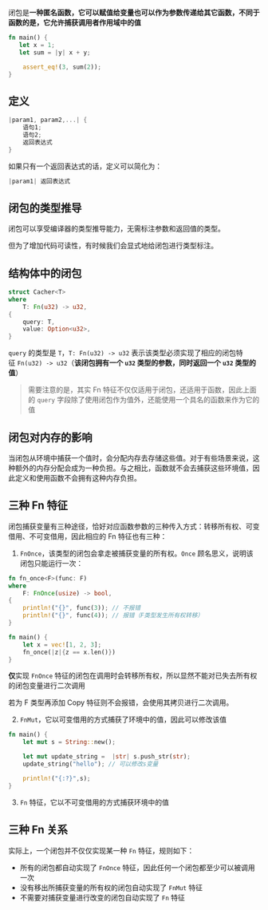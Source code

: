闭包是**一种匿名函数，它可以赋值给变量也可以作为参数传递给其它函数，不同于函数的是，它允许捕获调用者作用域中的值**

```rust
fn main() {
   let x = 1;
   let sum = |y| x + y;

    assert_eq!(3, sum(2));
}
```

## 定义

```rust
|param1, param2,...| {
    语句1;
    语句2;
    返回表达式
}
```

如果只有一个返回表达式的话，定义可以简化为：

```rust
|param1| 返回表达式
```

## 闭包的类型推导

闭包可以享受编译器的类型推导能力，无需标注参数和返回值的类型。

但为了增加代码可读性，有时候我们会显式地给闭包进行类型标注。

## 结构体中的闭包

```rust
struct Cacher<T>
where
    T: Fn(u32) -> u32,
{
    query: T,
    value: Option<u32>,
}
```

`query` 的类型是 `T`，`T: Fn(u32) -> u32` 表示该类型必须实现了相应的闭包特征 `Fn(u32) -> u32`（**该闭包拥有一个 `u32` 类型的参数，同时返回一个 `u32` 类型的值**）

> 需要注意的是，其实 Fn 特征不仅仅适用于闭包，还适用于函数，因此上面的 `query` 字段除了使用闭包作为值外，还能使用一个具名的函数来作为它的值

## 闭包对内存的影响

当闭包从环境中捕获一个值时，会分配内存去存储这些值。对于有些场景来说，这种额外的内存分配会成为一种负担。与之相比，函数就不会去捕获这些环境值，因此定义和使用函数不会拥有这种内存负担。

## 三种 Fn 特征

闭包捕获变量有三种途径，恰好对应函数参数的三种传入方式：转移所有权、可变借用、不可变借用，因此相应的 Fn 特征也有三种：

1. `FnOnce`，该类型的闭包会拿走被捕获变量的所有权。`Once` 顾名思义，说明该闭包只能运行一次：

```rust
fn fn_once<F>(func: F)
where
    F: FnOnce(usize) -> bool,
{
    println!("{}", func(3)); // 不报错
    println!("{}", func(4)); // 报错（F类型发生所有权转移）
}

fn main() {
    let x = vec![1, 2, 3];
    fn_once(|z|{z == x.len()})
}
```

**仅**实现 `FnOnce` 特征的闭包在调用时会转移所有权，所以显然不能对已失去所有权的闭包变量进行二次调用

若为 F 类型再添加 Copy 特征则不会报错，会使用其拷贝进行二次调用。

2.  `FnMut`，它以可变借用的方式捕获了环境中的值，因此可以修改该值

```rust
fn main() {
    let mut s = String::new();

    let mut update_string =  |str| s.push_str(str);
    update_string("hello"); // 可以修改s变量

    println!("{:?}",s);
}
```


3. `Fn` 特征，它以不可变借用的方式捕获环境中的值

## 三种 Fn 关系

实际上，一个闭包并不仅仅实现某一种 `Fn` 特征，规则如下：

- 所有的闭包都自动实现了 `FnOnce` 特征，因此任何一个闭包都至少可以被调用一次
- 没有移出所捕获变量的所有权的闭包自动实现了 `FnMut` 特征
- 不需要对捕获变量进行改变的闭包自动实现了 `Fn` 特征
